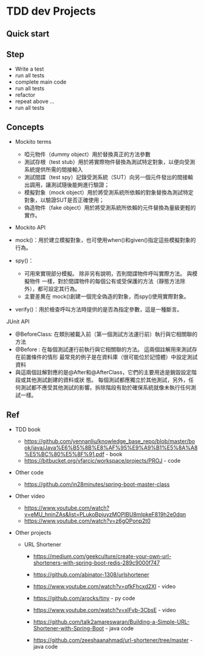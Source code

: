 # TDD dev Projects

## Quick start

## Step

- Write a test
- run all tests
- complete main code
- run all tests
- refactor
- repeat above ...
- run all tests

## Concepts

- Mockito terms
  - 啞元物件（dummy object）用於替換真正的方法參數
  - 測試存根（test stub）用於將實際物件替換為測試特定對象，以便向受測系統提供所需的間接輸入
  - 測試間諜（test spy）記錄受測系統（SUT）向另一個元件發出的間接輸出調用，讓測試隨後能夠進行驗證；
  - 模擬對象（mock object）用於將受測系統所依賴的對象替換為測試特定對象，以驗證SUT是否正確使用；
  - 偽造物件（fake object）用於將受測系統所依賴的元件替換為量級更輕的實作。

- Mockito API
- mock()：用於建立模擬對象，也可使用when()和given()指定這些模擬對象的行為。
- spy()：
  - 可用來實現部分模擬。 除非另有說明，否則間諜物件呼叫實際方法。 與模擬物件 一樣，對於間諜物件的每個公有或受保護的方法（靜態方法除外），都可設定其行為。
  - 主要差異在 mock()創建一個完全偽造的對象，而spy()使用實際對象。
- verify()：用於檢查呼叫方法時提供的是否為指定參數，這是一種斷言。

JUnit API
- @BeforeClass: 在類別被載入前（第一個測試方法運行前）執行與它相關聯的方法
- @Before : 在每個測試運行前執行與它相關聯的方法。 這兩個註解用來測試存在前置條件的情形
  最常見的例子是在資料庫（很可能位於記憶體）中設定測試資料
- 與這兩個註解對應的是@After和@AfterClass，它們的主要用途是銷毀設定階段或其他測試創建的資料或狀
  態。 每個測試都應獨立於其他測試，另外，任何測試都不應受其他測試的影響。拆除階段有助於確保系統就像未執行任何測試一樣。

## Ref

- TDD book
	- https://github.com/yennanliu/knowledge_base_repo/blob/master/book/java/Java%E6%B5%8B%E8%AF%95%E9%A9%B1%E5%8A%A8%E5%BC%80%E5%8F%91.pdf - book
	- https://bitbucket.org/vfarcic/workspace/projects/PROJ - code

- Other code
	- https://github.com/in28minutes/spring-boot-master-class


- Other video
    - https://www.youtube.com/watch?v=eMU_hninZAs&list=PLukoBpjuyzMOPIBU8mlpkeF819h2e0dqn
    - https://www.youtube.com/watch?v=z6gOPonp2t0

- Other projects
  - URL Shortener
  
    - https://medium.com/geekculture/create-your-own-url-shorteners-with-spring-boot-redis-289c9000f747
    - https://github.com/abinator-1308/urlshortener
  
    - https://www.youtube.com/watch?v=qfkFhcxd2XI - video
    - https://github.com/arocks/tiny - py code

    - https://www.youtube.com/watch?v=xlFvb-3CbsE - video
    - https://github.com/talk2amareswaran/Building-a-Simple-URL-Shortener-with-Spring-Boot - java code
    - https://github.com/zeeshaanahmad/url-shortener/tree/master - java code